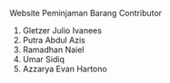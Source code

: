 Website Peminjaman Barang
Contributor
1. Gletzer Julio Ivanees
2. Putra Abdul Azis
3. Ramadhan Naiel
4. Umar Sidiq
5. Azzarya Evan Hartono
